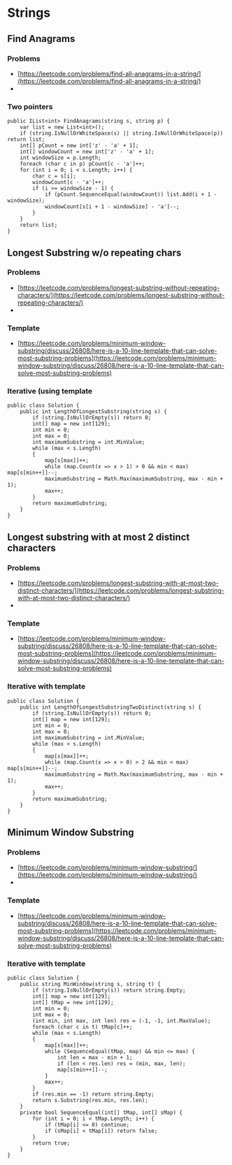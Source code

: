 # Strings #
## Find Anagrams ##
### Problems ###
- [https://leetcode.com/problems/find-all-anagrams-in-a-string/](https://leetcode.com/problems/find-all-anagrams-in-a-string/)
-
### Two pointers ###
```
public IList<int> FindAnagrams(string s, string p) {
	var list = new List<int>();
	if (string.IsNullOrWhiteSpace(s) || string.IsNullOrWhiteSpace(p)) return list;
	int[] pCount = new int['z' - 'a' + 1];
	int[] windowCount = new int['z' - 'a' + 1];
	int windowSize = p.Length;
	foreach (char c in p) pCount[c - 'a']++;
	for (int i = 0; i < s.Length; i++) {
		char c = s[i];
		windowCount[c - 'a']++;
		if (i >= windowSize - 1) {
			if (pCount.SequenceEqual(windowCount)) list.Add(i + 1 - windowSize);
			windowCount[s[i + 1 - windowSize] - 'a']--;
		}
	}
	return list;
}
```
## Longest Substring w/o repeating chars ##
### Problems ###
- [https://leetcode.com/problems/longest-substring-without-repeating-characters/](https://leetcode.com/problems/longest-substring-without-repeating-characters/)
-
### Template ###
- [https://leetcode.com/problems/minimum-window-substring/discuss/26808/here-is-a-10-line-template-that-can-solve-most-substring-problems](https://leetcode.com/problems/minimum-window-substring/discuss/26808/here-is-a-10-line-template-that-can-solve-most-substring-problems)
###  Iterative (using template ###
```
public class Solution {
    public int LengthOfLongestSubstring(string s) {
        if (string.IsNullOrEmpty(s)) return 0;
        int[] map = new int[129];
        int min = 0;
        int max = 0;
        int maximumSubstring = int.MinValue;
        while (max < s.Length)
        {
            map[s[max]]++;
            while (map.Count(x => x > 1) > 0 && min < max) map[s[min++]]--;
            maximumSubstring = Math.Max(maximumSubstring, max - min + 1);
            max++;
        }
        return maximumSubstring;
    }
}
```
## Longest substring with at most 2 distinct characters ##
### Problems ###
- [https://leetcode.com/problems/longest-substring-with-at-most-two-distinct-characters/](https://leetcode.com/problems/longest-substring-with-at-most-two-distinct-characters/)
-
### Template ###
- [https://leetcode.com/problems/minimum-window-substring/discuss/26808/here-is-a-10-line-template-that-can-solve-most-substring-problems](https://leetcode.com/problems/minimum-window-substring/discuss/26808/here-is-a-10-line-template-that-can-solve-most-substring-problems)
### Iterative with template ###
```
public class Solution {
    public int LengthOfLongestSubstringTwoDistinct(string s) {
        if (string.IsNullOrEmpty(s)) return 0;
        int[] map = new int[129];
        int min = 0;
        int max = 0;
        int maximumSubstring = int.MinValue;
        while (max < s.Length)
        {
            map[s[max]]++;
            while (map.Count(x => x > 0) > 2 && min < max) map[s[min++]]--;
            maximumSubstring = Math.Max(maximumSubstring, max - min + 1);
            max++;
        }
        return maximumSubstring;
    }
}
```
## Minimum Window Substring ##
### Problems ###
- [https://leetcode.com/problems/minimum-window-substring/](https://leetcode.com/problems/minimum-window-substring/)
-
### Template ###
- [https://leetcode.com/problems/minimum-window-substring/discuss/26808/here-is-a-10-line-template-that-can-solve-most-substring-problems](https://leetcode.com/problems/minimum-window-substring/discuss/26808/here-is-a-10-line-template-that-can-solve-most-substring-problems)
### Iterative with template ###
```
public class Solution {
    public string MinWindow(string s, string t) {
        if (string.IsNullOrEmpty(s)) return string.Empty;
        int[] map = new int[129];
        int[] tMap = new int[129];
        int min = 0;
        int max = 0;
        (int min, int max, int len) res = (-1, -1, int.MaxValue);
        foreach (char c in t) tMap[c]++;
        while (max < s.Length)
        {
            map[s[max]]++;
            while (SequenceEqual(tMap, map) && min <= max) {
                int len = max - min + 1;
                if (len < res.len) res = (min, max, len);
                map[s[min++]]--;
            }
            max++;
        }
        if (res.min == -1) return string.Empty;
        return s.Substring(res.min, res.len);
    }
    private bool SequenceEqual(int[] tMap, int[] sMap) {
        for (int i = 0; i < tMap.Length; i++) {
            if (tMap[i] <= 0) continue;
            if (sMap[i] < tMap[i]) return false;
        }
        return true;
    }
}
```

